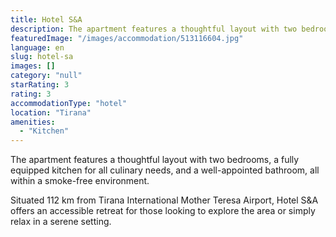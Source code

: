 ```yaml
---
title: Hotel S&A
description: The apartment features a thoughtful layout with two bedrooms, a fully equipped kitchen for all culinary needs, and a well-appointed bathroom, all within a smoke
featuredImage: "/images/accommodation/513116604.jpg"
language: en
slug: hotel-sa
images: []
category: "null"
starRating: 3
rating: 3
accommodationType: "hotel"
location: "Tirana"
amenities:
  - "Kitchen"
---
```


The apartment features a thoughtful layout with two bedrooms, a fully equipped kitchen for all culinary needs, and a well-appointed bathroom, all within a smoke-free environment.

Situated 112 km from Tirana International Mother Teresa Airport, Hotel S&A offers an accessible retreat for those looking to explore the area or simply relax in a serene setting.

